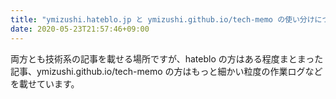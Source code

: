 ```yaml
---
title: "ymizushi.hateblo.jp と ymizushi.github.io/tech-memo の使い分けについて"
date: 2020-05-23T21:57:46+09:00
---
```


両方とも技術系の記事を載せる場所ですが、hateblo の方はある程度まとまった記事、ymizushi.github.io/tech-memo の方はもっと細かい粒度の作業ログなどを載せています。

